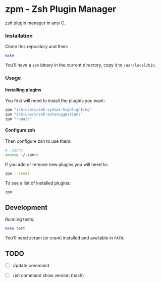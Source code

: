 # zpm - Zsh Plugin Manager

zsh plugin manager in ansi C.

### Installation

Clone this repository and then:

```sh
make

```

You'll have a `zpm` binary in the current directory, copy it to `/usr/local/bin`.

### Usage

#### Installing plugins

You first will need to install the plugins you want:

```sh
zpm "zsh-users/zsh-syntax-highlighting"
zpm "zsh-users/zsh-autosuggestions"
zpm "rupa/z"
```

#### Configure zsh

Then configure zsh to use them:

```sh
# .zshrc
source ~/.zpmrc
```

If you add or remove new plugins you will need to:

```sh
zpm --reset
```

To see a list of installed plugins:

```sh
zpm

```

## Development

Running tests:

```sh
make test
```

You'll need zcram (or cram) installed and available in `PATH`.

## TODO

  - [ ] Update command
  - [ ] List command show version (hash)

